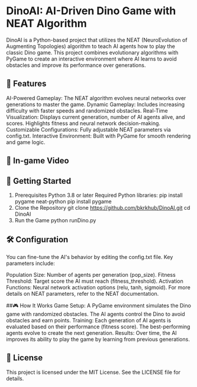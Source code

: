 # DinoAI: AI-Driven Dino Game with NEAT Algorithm


DinoAI is a Python-based project that utilizes the NEAT (NeuroEvolution of Augmenting Topologies) algorithm to teach AI agents how to play the classic Dino game. This project combines evolutionary algorithms with PyGame to create an interactive environment where AI learns to avoid obstacles and improve its performance over generations.

## 🌟 Features
AI-Powered Gameplay: The NEAT algorithm evolves neural networks over generations to master the game.
Dynamic Gameplay: Includes increasing difficulty with faster speeds and randomized obstacles.
Real-Time Visualization:
Displays current generation, number of AI agents alive, and scores.
Highlights fitness and neural network decision-making.
Customizable Configurations:
Fully adjustable NEAT parameters via config.txt.
Interactive Environment: Built with PyGame for smooth rendering and game logic.

## 📸 In-game Video




## 🚀 Getting Started
1. Prerequisites
Python 3.8 or later
Required Python libraries:
pip install pygame neat-python
pip install pygame
3. Clone the Repository
git clone https://github.com/bkrkhub/DinoAI.git
cd DinoAI
4. Run the Game
python runDino.py

## 🛠️ Configuration
You can fine-tune the AI's behavior by editing the config.txt file. Key parameters include:

Population Size: Number of agents per generation (pop_size).
Fitness Threshold: Target score the AI must reach (fitness_threshold).
Activation Functions: Neural network activation options (relu, tanh, sigmoid).
For more details on NEAT parameters, refer to the NEAT documentation.


##🎮 How It Works
Game Setup:
A PyGame environment simulates the Dino game with randomized obstacles.
The AI agents control the Dino to avoid obstacles and earn points.
Training:
Each generation of AI agents is evaluated based on their performance (fitness score).
The best-performing agents evolve to create the next generation.
Results:
Over time, the AI improves its ability to play the game by learning from previous generations.

## 📝 License
This project is licensed under the MIT License. See the LICENSE file for details.
